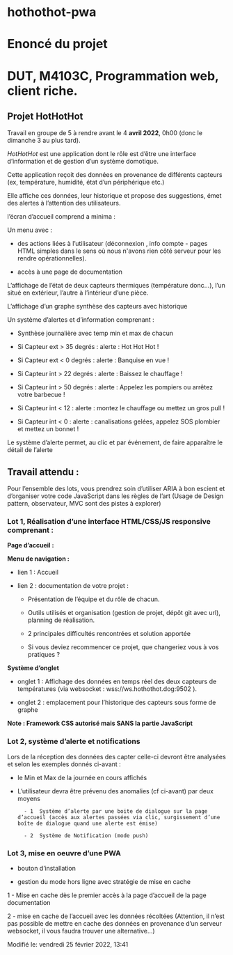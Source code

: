 # hothothot-pwa

# Enoncé du projet

# DUT, M4103C, Programmation web, client riche.



  



## Projet HotHotHot



  



Travail en groupe de 5 à rendre avant le 4 **avril 2022**, 0h00 (donc le dimanche 3 au plus tard).

  

_HotHotHot_ est une application dont le rôle est d’être une interface d’information et de gestion d’un système domotique.



Cette application reçoit des données en provenance de différents capteurs (ex, température, humidité, état d’un périphérique etc.)



Elle affiche ces données, leur historique et propose des suggestions, émet des alertes à l’attention des utilisateurs.



l’écran d’accueil comprend a minima :



Un menu avec  :



- des actions liées  à l’utilisateur (déconnexion , info compte - pages HTML simples dans le sens où nous n'avons rien côté serveur pour les rendre opérationnelles).



- accès à une page de documentation



L’affichage de l’état de deux capteurs thermiques (température donc…), l’un situé en extérieur, l’autre à l’intérieur d’une pièce.



L’affichage d’un graphe synthèse des capteurs avec historique



Un système d’alertes et d’information comprenant :



-   Synthèse journalière avec temp min et max de chacun

-   Si Capteur ext >  35 degrés :  alerte : Hot Hot Hot !

-   Si Capteur ext <  0 degrés : alerte : Banquise en vue !

-   Si Capteur int > 22 degrés : alerte : Baissez le chauffage !

-   Si Capteur int > 50 degrés : alerte : Appelez les pompiers ou arrêtez votre barbecue !

-   Si Capteur int < 12 : alerte : montez le chauffage ou mettez un gros pull  !

-   Si Capteur int < 0 : alerte : canalisations gelées, appelez SOS plombier et mettez un bonnet !



  



Le système d’alerte permet, au clic et par événement, de faire apparaître le détail de l’alerte



## Travail attendu :



 

Pour l’ensemble des lots, vous prendrez soin d’utiliser ARIA à bon escient et d’organiser votre code JavaScript dans les règles de l’art (Usage de Design pattern, observateur, MVC sont des pistes à explorer)  





### Lot 1, Réalisation d’une interface HTML/CSS/JS responsive comprenant :





**Page d’accueil :**



**Menu de navigation :**



- lien 1 : Accueil



- lien 2 : documentation de votre projet :



	- Présentation de l’équipe et du rôle de chacun.



	- Outils utilisés et organisation (gestion de projet, dépôt git avec url), planning de réalisation.



	- 2 principales difficultés rencontrées et solution apportée



	- Si vous deviez recommencer ce projet, que changeriez vous à vos pratiques ?



  



**Système d’onglet**



- onglet 1 : Affichage des données en temps réel des deux capteurs de températures (via websocket : wss://ws.hothothot.dog:9502 ).



- onglet 2 : emplacement pour l’historique des capteurs sous forme de graphe





**Note : Framework CSS autorisé mais SANS la partie JavaScript**



### Lot 2, système d’alerte et notifications



 

Lors de la réception des données des capter celle-ci devront être analysées et selon les exemples donnés ci-avant :



- le Min et Max de la journée en cours affichés



- L’utilisateur devra être prévenu des anomalies (cf ci-avant) par deux moyens 

		- 1  Système d’alerte par une boite de dialogue sur la page d’accueil (accès aux alertes passées via clic, surgissement d’une boîte de dialogue quand une alerte est émise)

		- 2  Système de Notification (mode push)



 

### Lot 3, mise en oeuvre d’une  PWA



- bouton d’installation



- gestion du mode hors ligne avec stratégie de mise en cache



1 - Mise en cache dès le premier accès à la page d’accueil de la page documentation



2 - mise en cache de l’accueil avec les données récoltées (Attention, il n’est pas possible de mettre en cache des données en provenance d’un serveur websocket, il vous faudra trouver une alternative…)

<!--stackedit_data:

eyJoaXN0b3J5IjpbLTgxNTgyMTk3N119

-->

Modifié le: vendredi 25 février 2022, 13:41